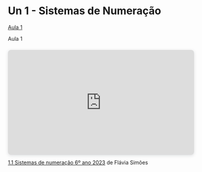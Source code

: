 # Un 1 - Sistemas de Numeração
[Aula 1](aula1)

Aula 1

<div style="position: relative; width: 100%; height: 0; padding-top: 56.2500%;
 padding-bottom: 0; box-shadow: 0 2px 8px 0 rgba(63,69,81,0.16); margin-top: 1.6em; margin-bottom: 0.9em; overflow: hidden;
 border-radius: 8px; will-change: transform;">
  <iframe loading="lazy" style="position: absolute; width: 100%; height: 100%; top: 0; left: 0; border: none; padding: 0;margin: 0;"
    src="https:&#x2F;&#x2F;www.canva.com&#x2F;design&#x2F;DAFZ2W7BAv0&#x2F;view?embed" allowfullscreen="allowfullscreen" allow="fullscreen">
  </iframe>
</div>
<a href="https:&#x2F;&#x2F;www.canva.com&#x2F;design&#x2F;DAFZ2W7BAv0&#x2F;view?utm_content=DAFZ2W7BAv0&amp;utm_campaign=designshare&amp;utm_medium=embeds&amp;utm_source=link" target="_blank" rel="noopener">1.1 Sistemas de numeração 6º ano 2023</a> de Flávia Simões
